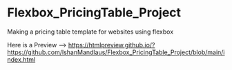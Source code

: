 # Flexbox_PricingTable_Project
Making a pricing table template for websites using flexbox


Here is a Preview --> https://htmlpreview.github.io/?https://github.com/IshanMandlaus/Flexbox_PricingTable_Project/blob/main/index.html
